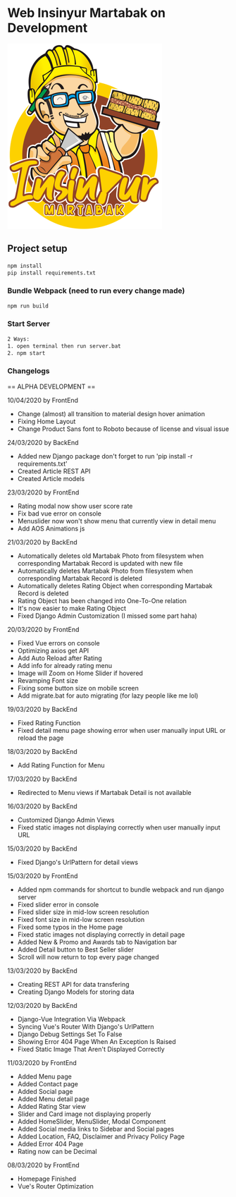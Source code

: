 # Web Insinyur Martabak on Development
![Insinyur Martabak Logo](static/img/icon.png)

## Project setup
```
npm install
pip install requirements.txt
```

### Bundle Webpack (need to run every change made)
```
npm run build
```

### Start Server
```
2 Ways:
1. open terminal then run server.bat
2. npm start
```

### Changelogs

== ALPHA DEVELOPMENT ==

10/04/2020 by FrontEnd
- Change (almost) all transition to material design hover animation
- Fixing Home Layout
- Change Product Sans font to Roboto because of license and visual issue

24/03/2020 by BackEnd
- Added new Django package don't forget to run 'pip install -r requirements.txt'
- Created Article REST API
- Created Article models

23/03/2020 by FrontEnd
- Rating modal now show user score rate
- Fix bad vue error on console
- Menuslider now won't show menu that currently view in detail menu
- Add AOS Animations js

21/03/2020 by BackEnd
- Automatically deletes old Martabak Photo from filesystem when corresponding Martabak Record is updated with new file
- Automatically deletes Martabak Photo from filesystem when corresponding Martabak Record is deleted
- Automatically deletes Rating Object when corresponding Martabak Record is deleted
- Rating Object has been changed into One-To-One relation
- It's now easier to make Rating Object
- Fixed Django Admin Customization (I missed some part haha)

20/03/2020 by FrontEnd
- Fixed Vue errors on console
- Optimizing axios get API
- Add Auto Reload after Rating
- Add info for already rating menu
- Image will Zoom on Home Slider if hovered
- Revamping Font size
- Fixing some button size on mobile screen
- Add migrate.bat for auto migrating (for lazy people like me lol)

19/03/2020 by BackEnd
- Fixed Rating Function
- Fixed detail menu page showing error when user manually input URL or reload the page

18/03/2020 by BackEnd
- Add Rating Function for Menu

17/03/2020 by BackEnd
- Redirected to Menu views if Martabak Detail is not available

16/03/2020 by BackEnd
- Customized Django Admin Views
- Fixed static images not displaying correctly when user manually input URL

15/03/2020 by BackEnd
- Fixed Django's UrlPattern for detail views

15/03/2020 by FrontEnd
- Added npm commands for shortcut to bundle webpack and run django server
- Fixed slider error in console
- Fixed slider size in mid-low screen resolution
- Fixed font size in mid-low screen resolution
- Fixed some typos in the Home page
- Fixed static images not displaying correctly in detail page
- Added New & Promo and Awards tab to Navigation bar
- Added Detail button to Best Seller slider
- Scroll will now return to top every page changed

13/03/2020 by BackEnd
- Creating REST API for data transfering
- Creating Django Models for storing data

12/03/2020 by BackEnd
- Django-Vue Integration Via Webpack
- Syncing Vue's Router With Django's UrlPattern
- Django Debug Settings Set To False
- Showing Error 404 Page When An Exception Is Raised
- Fixed Static Image That Aren't Displayed Correctly

11/03/2020 by FrontEnd
- Added Menu page
- Added Contact page
- Added Social page
- Added Menu detail page
- Added Rating Star view
- Slider and Card image not displaying properly
- Added HomeSlider, MenuSlider, Modal Component
- Added Social media links to Sidebar and Social pages
- Added Location, FAQ, Disclaimer and Privacy Policy Page
- Added Error 404 Page
- Rating now can be Decimal

08/03/2020 by FrontEnd
- Homepage Finished
- Vue's Router Optimization
